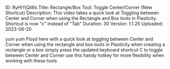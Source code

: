 ID: RyHIYjQli6s
Title: Rectangle/Box Tool: Toggle Center/Corner (New Shortcut)
Description: This video takes a quick look at Toggling between Center and Corner when using the Rectangle and Box tools in Plasticity. Shortcut is now "c" instead of "Tab"
Duration: 30
Version: 1.1.25
Uploaded: 2023-06-20

yum yum Floyd here with a quick look at
toggling between Center and Corner when
using the rectangle and box tools in Plasticity
when creating a rectangle or
a box simply press the updated keyboard
shortcut C to toggle between Center and
Corner use this handy hotkey for more
flexibility when working with these
tools